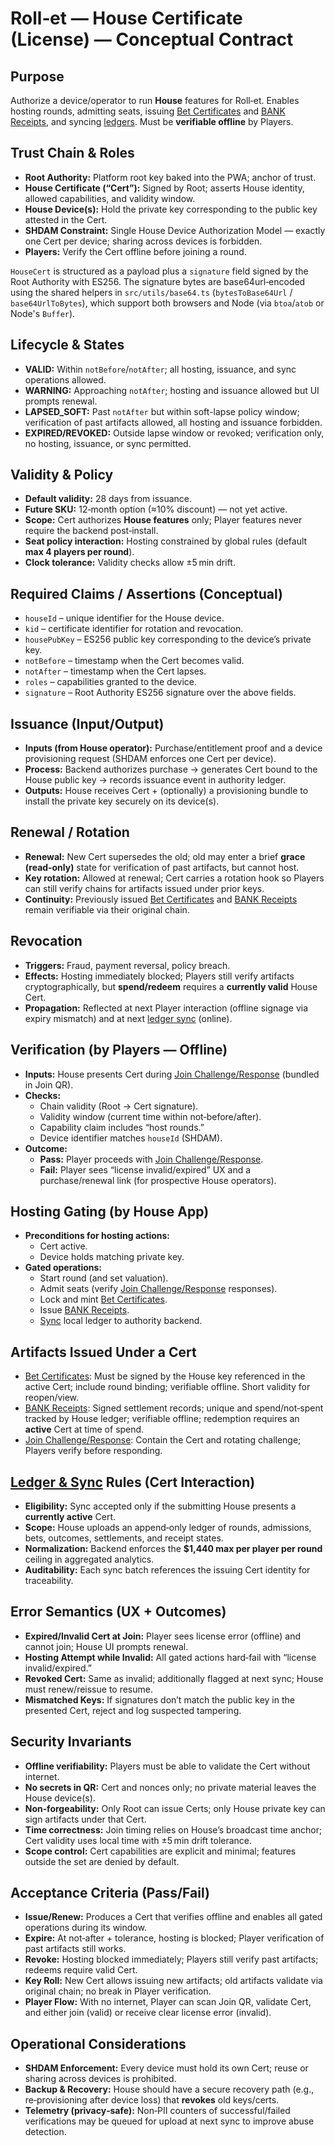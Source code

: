 # Roll‑et — House Certificate (License) — Conceptual Contract

## Purpose

Authorize a device/operator to run **House** features for Roll‑et. Enables hosting rounds, admitting seats, issuing [Bet Certificates](./bet_certificate_contract.md) and [BANK Receipts](./bank_receipt_contract.md), and syncing [ledgers](./ledger_sync_contract.md). Must be **verifiable offline** by Players.

## Trust Chain & Roles

- **Root Authority:** Platform root key baked into the PWA; anchor of trust.
- **House Certificate (“Cert”):** Signed by Root; asserts House identity, allowed capabilities, and validity window.
- **House Device(s):** Hold the private key corresponding to the public key attested in the Cert.
- **SHDAM Constraint:** Single House Device Authorization Model — exactly one Cert per device; sharing across devices is forbidden.
- **Players:** Verify the Cert offline before joining a round.

`HouseCert` is structured as a payload plus a `signature` field signed by the Root Authority with ES256. The signature bytes are base64url‑encoded using the shared helpers in `src/utils/base64.ts` (`bytesToBase64Url` / `base64UrlToBytes`), which support both browsers and Node (via `btoa`/`atob` or Node's `Buffer`).

## Lifecycle & States

- **VALID:** Within `notBefore`/`notAfter`; all hosting, issuance, and sync operations allowed.
- **WARNING:** Approaching `notAfter`; hosting and issuance allowed but UI prompts renewal.
- **LAPSED_SOFT:** Past `notAfter` but within soft-lapse policy window; verification of past artifacts allowed, all hosting and issuance forbidden.
- **EXPIRED/REVOKED:** Outside lapse window or revoked; verification only, no hosting, issuance, or sync permitted.

## Validity & Policy

- **Default validity:** 28 days from issuance.
- **Future SKU:** 12‑month option (≈10% discount) — not yet active.
- **Scope:** Cert authorizes **House features** only; Player features never require the backend post‑install.
- **Seat policy interaction:** Hosting constrained by global rules (default **max 4 players per round**).
- **Clock tolerance:** Validity checks allow ±5 min drift.

## Required Claims / Assertions (Conceptual)

- `houseId` – unique identifier for the House device.
- `kid` – certificate identifier for rotation and revocation.
- `housePubKey` – ES256 public key corresponding to the device’s private key.
- `notBefore` – timestamp when the Cert becomes valid.
- `notAfter` – timestamp when the Cert lapses.
- `roles` – capabilities granted to the device.
- `signature` – Root Authority ES256 signature over the above fields.

## Issuance (Input/Output)

- **Inputs (from House operator):** Purchase/entitlement proof and a device provisioning request (SHDAM enforces one Cert per device).
- **Process:** Backend authorizes purchase → generates Cert bound to the House public key → records issuance event in authority ledger.
- **Outputs:** House receives Cert + (optionally) a provisioning bundle to install the private key securely on its device(s).

## Renewal / Rotation

- **Renewal:** New Cert supersedes the old; old may enter a brief **grace (read‑only)** state for verification of past artifacts, but cannot host.
- **Key rotation:** Allowed at renewal; Cert carries a rotation hook so Players can still verify chains for artifacts issued under prior keys.
- **Continuity:** Previously issued [Bet Certificates](./bet_certificate_contract.md) and [BANK Receipts](./bank_receipt_contract.md) remain verifiable via their original chain.

## Revocation

- **Triggers:** Fraud, payment reversal, policy breach.
- **Effects:** Hosting immediately blocked; Players still verify artifacts cryptographically, but **spend/redeem** requires a **currently valid** House Cert.
- **Propagation:** Reflected at next Player interaction (offline signage via expiry mismatch) and at next [ledger sync](./ledger_sync_contract.md) (online).

## Verification (by Players — Offline)

- **Inputs:** House presents Cert during [Join Challenge/Response](./join_challenge_response_contract.md) (bundled in Join QR).
- **Checks:**
  - Chain validity (Root → Cert signature).
  - Validity window (current time within not‑before/after).
  - Capability claim includes “host rounds.”
  - Device identifier matches `houseId` (SHDAM).
- **Outcome:**
  - **Pass:** Player proceeds with [Join Challenge/Response](./join_challenge_response_contract.md).
  - **Fail:** Player sees “license invalid/expired” UX and a purchase/renewal link (for prospective House operators).

## Hosting Gating (by House App)

- **Preconditions for hosting actions:**
  - Cert active.
  - Device holds matching private key.
- **Gated operations:**
  - Start round (and set valuation).
  - Admit seats (verify [Join Challenge/Response](./join_challenge_response_contract.md) responses).
  - Lock and mint [Bet Certificates](./bet_certificate_contract.md).
  - Issue [BANK Receipts](./bank_receipt_contract.md).
  - [Sync](./ledger_sync_contract.md) local ledger to authority backend.

## Artifacts Issued Under a Cert

- [Bet Certificates](./bet_certificate_contract.md): Must be signed by the House key referenced in the active Cert; include round binding; verifiable offline. Short validity for reopen/view.
- [BANK Receipts](./bank_receipt_contract.md): Signed settlement records; unique and spend/not‑spent tracked by House ledger; verifiable offline; redemption requires an **active** Cert at time of spend.
- [Join Challenge/Response](./join_challenge_response_contract.md): Contain the Cert and rotating challenge; Players verify before responding.

## [Ledger & Sync](./ledger_sync_contract.md) Rules (Cert Interaction)

- **Eligibility:** Sync accepted only if the submitting House presents a **currently active** Cert.
- **Scope:** House uploads an append‑only ledger of rounds, admissions, bets, outcomes, settlements, and receipt states.
- **Normalization:** Backend enforces the **$1,440 max per player per round** ceiling in aggregated analytics.
- **Auditability:** Each sync batch references the issuing Cert identity for traceability.

## Error Semantics (UX + Outcomes)

- **Expired/Invalid Cert at Join:** Player sees license error (offline) and cannot join; House UI prompts renewal.
- **Hosting Attempt while Invalid:** All gated actions hard‑fail with “license invalid/expired.”
- **Revoked Cert:** Same as invalid; additionally flagged at next sync; House must renew/reissue to resume.
- **Mismatched Keys:** If signatures don’t match the public key in the presented Cert, reject and log suspected tampering.

## Security Invariants

- **Offline verifiability:** Players must be able to validate the Cert without internet.
- **No secrets in QR:** Cert and nonces only; no private material leaves the House device(s).
- **Non‑forgeability:** Only Root can issue Certs; only House private key can sign artifacts under that Cert.
- **Time correctness:** Join timing relies on House’s broadcast time anchor; Cert validity uses local time with ±5 min drift tolerance.
- **Scope control:** Cert capabilities are explicit and minimal; features outside the set are denied by default.

## Acceptance Criteria (Pass/Fail)

- **Issue/Renew:** Produces a Cert that verifies offline and enables all gated operations during its window.
- **Expire:** At not‑after + tolerance, hosting is blocked; Player verification of past artifacts still works.
- **Revoke:** Hosting blocked immediately; Players still verify past artifacts; redeems require valid Cert.
- **Key Roll:** New Cert allows issuing new artifacts; old artifacts validate via original chain; no break in Player verification.
- **Player Flow:** With no internet, Player can scan Join QR, validate Cert, and either join (valid) or receive clear license error (invalid).

## Operational Considerations

- **SHDAM Enforcement:** Every device must hold its own Cert; reuse or sharing across devices is prohibited.
- **Backup & Recovery:** House should have a secure recovery path (e.g., re‑provisioning after device loss) that **revokes** old keys/certs.
- **Telemetry (privacy‑safe):** Non‑PII counters of successful/failed verifications may be queued for upload at next sync to improve abuse detection.
